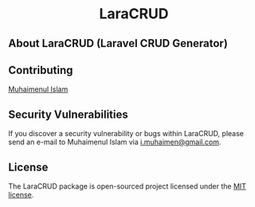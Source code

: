 <h1 align="center">LaraCRUD</h1>

## About LaraCRUD (Laravel CRUD Generator)

## Contributing

[Muhaimenul Islam](https://github.com/muhaimenul)
<!-- Thank you for considering contributing to the package! The contribution guide can be found in the [Documentation](#). -->

## Security Vulnerabilities

If you discover a security vulnerability or bugs within LaraCRUD, please send an e-mail to Muhaimenul Islam via [i.muhaimen@gmail.com](mailto:i.muhaimen@gmail.com).

## License

The LaraCRUD package is open-sourced project licensed under the [MIT license](https://opensource.org/licenses/MIT).
